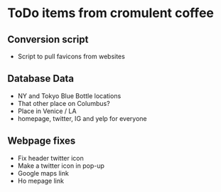ToDo items from cromulent coffee
================================

Conversion script
-----------------

  * Script to pull favicons from websites

Database Data
-------------

  * NY and Tokyo Blue Bottle locations
  * That other place on Columbus?
  * Place in Venice / LA
  * homepage, twitter, IG and yelp for everyone

Webpage fixes
-------------

  * Fix header twitter icon
  * Make a twitter icon in pop-up
  * Google maps link
  * Ho mepage link

